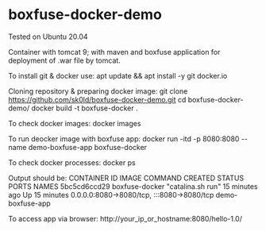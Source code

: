 # boxfuse-docker-demo

Tested on Ubuntu 20.04

Container with tomcat 9; with maven and boxfuse application for deployment of .war file by tomcat.

To install git & docker use:
apt update && apt install -y git docker.io


Cloning repository & preparing docker image:
git clone https://github.com/sk0ld/boxfuse-docker-demo.git
cd boxfuse-docker-demo/
docker build -t boxfuse-docker .

To check docker images:
docker images



To run deocker image with boxfuse app:
docker run -itd -p 8080:8080 --name demo-boxfuse-app boxfuse-docker

To check docker processes:
docker ps

Output should be:
CONTAINER ID   IMAGE            COMMAND             CREATED          STATUS          PORTS                                       NAMES
5bc5cd6ccd29   boxfuse-docker   "catalina.sh run"   15 minutes ago   Up 15 minutes   0.0.0.0:8080->8080/tcp, :::8080->8080/tcp   demo-boxfuse-app


To access app via browser:
http://your_ip_or_hostname:8080/hello-1.0/
